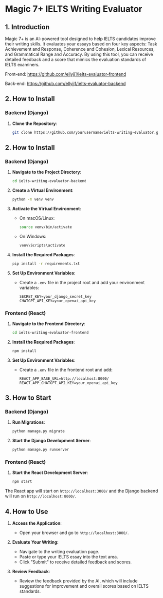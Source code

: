 # Magic 7+ IELTS Writing Evaluator

## 1. Introduction

Magic 7+ is an AI-powered tool designed to help IELTS candidates improve their writing skills. It evaluates your essays based on four key aspects: Task Achievement and Response, Coherence and Cohesion, Lexical Resources, and Grammatical Range and Accuracy. By using this tool, you can receive detailed feedback and a score that mimics the evaluation standards of IELTS examiners.

Front-end: https://github.com/ellyjj1/ielts-evaluator-frontend

Back-end: https://github.com/ellyjj1/ielts-evaluator-backend

## 2. How to Install

### Backend (Django)

1. **Clone the Repository**:
   ```sh
   git clone https://github.com/yourusername/ielts-writing-evaluator.git
## 2. How to Install

### Backend (Django)

1. **Navigate to the Project Directory**:
    ```sh
    cd ielts-writing-evaluator-backend
    ```

2. **Create a Virtual Environment**:
    ```sh
    python -m venv venv
    ```

3. **Activate the Virtual Environment**:
    - On macOS/Linux:
        ```sh
        source venv/bin/activate
        ```
    - On Windows:
        ```sh
        venv\Scripts\activate
        ```

4. **Install the Required Packages**:
    ```sh
    pip install -r requirements.txt
    ```

5. **Set Up Environment Variables**:
    - Create a `.env` file in the project root and add your environment variables:
        ```env
        SECRET_KEY=your_django_secret_key
        CHATGPT_API_KEY=your_openai_api_key
        ```

### Frontend (React)

1. **Navigate to the Frontend Directory**:
    ```sh
    cd ielts-writing-evaluator-frontend
    ```

2. **Install the Required Packages**:
    ```sh
    npm install
    ```

3. **Set Up Environment Variables**:
    - Create a `.env` file in the frontend root and add:
        ```env
        REACT_APP_BASE_URL=http://localhost:8000/
        REACT_APP_CHATGPT_API_KEY=your_openai_api_key
        ```

## 3. How to Start

### Backend (Django)

1. **Run Migrations**:
    ```sh
    python manage.py migrate
    ```

2. **Start the Django Development Server**:
    ```sh
    python manage.py runserver
    ```

### Frontend (React)

1. **Start the React Development Server**:
    ```sh
    npm start
    ```

The React app will start on `http://localhost:3000/` and the Django backend will run on `http://localhost:8000/`.

## 4. How to Use

1. **Access the Application**:
    - Open your browser and go to `http://localhost:3000/`.

2. **Evaluate Your Writing**:
    - Navigate to the writing evaluation page.
    - Paste or type your IELTS essay into the text area.
    - Click "Submit" to receive detailed feedback and scores.

3. **Review Feedback**:
    - Review the feedback provided by the AI, which will include suggestions for improvement and overall scores based on IELTS standards.
